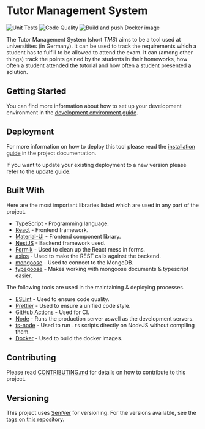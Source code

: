 # Tutor Management System

![Unit Tests](https://github.com/Dudrie/Tutor-Management-System/workflows/Unit%20Tests/badge.svg)
![Code Quality](https://github.com/Dudrie/Tutor-Management-System/workflows/Code%20Quality/badge.svg)
![Build and push Docker image](https://github.com/Dudrie/Tutor-Management-System/workflows/Build%20and%20push%20Docker%20image/badge.svg)

The Tutor Management System (short _TMS_) aims to be a tool used at universitites (in Germany). It can be used to track the requirements which a student has to fulfill to be allowed to attend the exam. It can (among other things) track the points gained by the students in their homeworks, how often a student attended the tutorial and how often a student presented a solution.

## Getting Started

You can find more information about how to set up your development environment in the [development environment guide](https://dudrie.github.io/Tutor-Management-System/docs/dev/setup-env).

## Deployment

For more information on how to deploy this tool please read the [installation guide](https://dudrie.github.io/Tutor-Management-System/docs/setup/installation) in the project documentation.

If you want to update your existing deployment to a new version please refer to the [update guide](https://dudrie.github.io/Tutor-Management-System/docs/setup/update).

## Built With

Here are the most important libraries listed which are used in any part of the project.

-   [TypeScript](https://typescriptlang.org) - Programming language.
-   [React](https://reactjs.org/) - Frontend framework.
-   [Material-UI](https://material-ui.com) - Frontend component library.
-   [NestJS](https://nestjs.com/) - Backend framework used.
-   [Formik](https://jaredpalmer.com/formik/) - Used to clean up the React mess in forms.
-   [axios](https://github.com/axios/axios) - Used to make the REST calls against the backend.
-   [mongoose](https://mongoosejs.com/) - Used to connect to the MongoDB.
-   [typegoose](https://github.com/typegoose/typegoose) - Makes working with mongoose documents & typescript easier.

The following tools are used in the maintaining & deploying processes.

-   [ESLint](https://eslint.org/) - Used to ensure code quality.
-   [Prettier](https://prettier.io/) - Used to ensure a unified code style.
-   [GitHub Actions](https://github.com/features/actions) - Used for CI.
-   [Node](https://nodejs.org/) - Runs the production server aswell as the development servers.
-   [ts-node](https://github.com/TypeStrong/ts-node) - Used to run `.ts` scripts directly on NodeJS without compiling them.
-   [Docker](https://www.docker.com/) - Used to build the docker images.

## Contributing

Please read [CONTRIBUTING.md](/CONTRIBUTING.md) for details on how to contribute to this project.

## Versioning

This project uses [SemVer](http://semver.org/) for versioning. For the versions available, see the [tags on this repository](https://github.com/Dudrie/Tutor-Management-System/tags).

<!-- ## License -->
